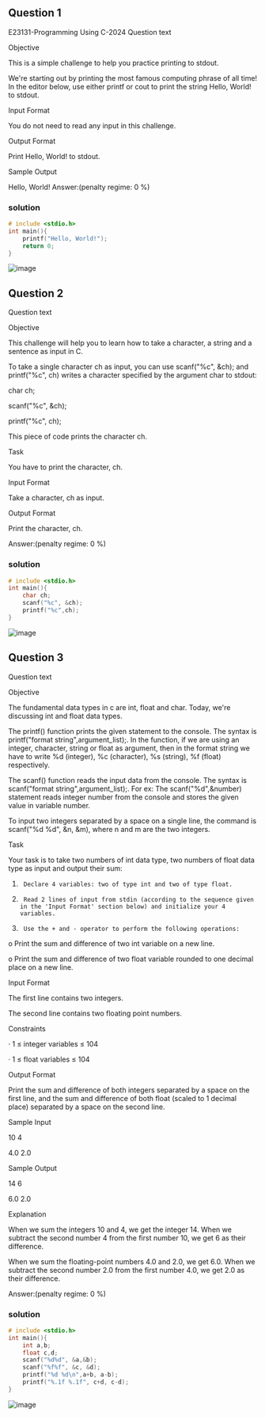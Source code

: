 ## Question 1
E23131-Programming Using C-2024
Question text

 

Objective

This is a simple challenge to help you practice printing to stdout.

 

We're starting out by printing the most famous computing phrase of all time! In the editor below, use either printf or cout to print the string Hello, World! to stdout.

 

Input Format

 

You do not need to read any input in this challenge.

 

Output Format

 

Print Hello, World! to stdout.

 

Sample Output

 

Hello, World!
Answer:(penalty regime: 0 %)

### solution

```c
# include <stdio.h>
int main(){
    printf("Hello, World!");
    return 0;
}
```
![image](https://github.com/user-attachments/assets/662cb62f-535b-4281-980e-8e4e3fecd192)

## Question 2
Question text

Objective

 

This challenge will help you to learn how to take a character, a string and a sentence as input in C.

 

To take a single character ch as input, you can use scanf("%c", &ch); and printf("%c", ch) writes a character specified by the argument char to stdout:

 

char ch;

scanf("%c", &ch);

printf("%c", ch);

 

This piece of code prints the character ch.

 

Task

 

You have to print the character, ch.

 

Input Format

 

Take a character, ch as input.

 

Output Format

 

Print the character, ch.

Answer:(penalty regime: 0 %)


### solution

```c
# include <stdio.h>
int main(){
    char ch;
    scanf("%c", &ch);
    printf("%c",ch);
}
```
![image](https://github.com/user-attachments/assets/1499d18b-ab47-4860-abdd-bef2f58ae942)

## Question 3
Question text

Objective

 

The fundamental data types in c are int, float and char. Today, we're discussing int and float data types.

 

The printf() function prints the given statement to the console. The syntax is printf("format string",argument_list);. In the function, if we are using an integer, character, string or float as argument, then in the format string we have to write %d (integer), %c (character), %s (string), %f (float) respectively.

 

The scanf() function reads the input data from the console. The syntax is scanf("format string",argument_list);. For ex: The scanf("%d",&number) statement reads integer number from the console and stores the given value in variable number.

 

To input two integers separated by a space on a single line, the command is scanf("%d %d", &n, &m), where n and m are the two integers.

 

Task

 

Your task is to take two numbers of int data type, two numbers of float data type as input and output their sum:

 

1.      Declare 4 variables: two of type int and two of type float.

2.      Read 2 lines of input from stdin (according to the sequence given in the 'Input Format' section below) and initialize your 4 variables.

3.      Use the + and - operator to perform the following operations:

o    Print the sum and difference of two int variable on a new line.

o    Print the sum and difference of two float variable rounded to one decimal place on a new line.

 

Input Format

 

The first line contains two integers.

The second line contains two floating point numbers.

 

Constraints

 

·         1 ≤ integer variables ≤ 104

·         1 ≤ float variables ≤ 104

 

Output Format

 

Print the sum and difference of both integers separated by a space on the first line, and the sum and difference of both float (scaled to 1 decimal place) separated by a space on the second line.

 

 

Sample Input

 

10 4

4.0 2.0

 

Sample Output

 

14 6

6.0 2.0

 

Explanation

 

When we sum the integers 10 and 4, we get the integer 14. When we subtract the second number 4 from the first number 10, we get 6 as their difference.


When we sum the floating-point numbers 4.0 and 2.0, we get 6.0. When we subtract the second number 2.0 from the first number 4.0, we get 2.0 as their difference.

Answer:(penalty regime: 0 %)

### solution
```c
# include <stdio.h>
int main(){
    int a,b;
    float c,d;
    scanf("%d%d", &a,&b);
    scanf("%f%f", &c, &d);
    printf("%d %d\n",a+b, a-b);
    printf("%.1f %.1f", c+d, c-d);
}
```

![image](https://github.com/user-attachments/assets/e461deb7-80f1-4d41-b919-152536e64f9b)
